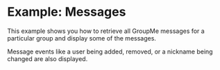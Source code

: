 # Example: Messages

This example shows you how to retrieve all GroupMe messages for a particular group and display some of the messages.

Message events like a user being added, removed, or a nickname being changed are also displayed.
